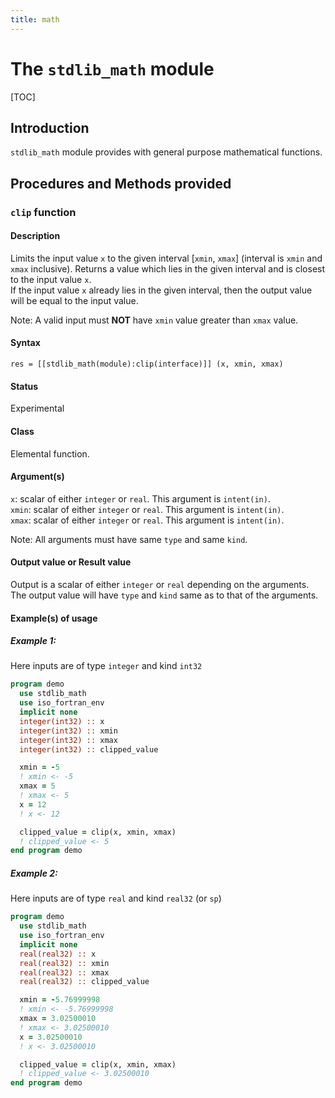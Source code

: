 ```yaml
---
title: math
---
```


# The `stdlib_math` module

[TOC]

## Introduction

`stdlib_math` module provides with general purpose mathematical functions.


## Procedures and Methods provided


<!-- -- -- -- -- -- -- -- -- -- -- -- -- -- -- -- -- -- -- -->
### `clip` function

#### Description

Limits the input value `x` to the given interval [`xmin`, `xmax`] (interval is `xmin` and `xmax` inclusive). Returns a value which lies in the given interval and is closest to the input value `x`.  
If the input value `x` already lies in the given interval, then the output value will be equal to the input value.

Note: A valid input must **NOT** have `xmin` value greater than `xmax` value.

#### Syntax

`res = [[stdlib_math(module):clip(interface)]] (x, xmin, xmax)`

#### Status

Experimental

#### Class

Elemental function.

#### Argument(s)

`x`: scalar of either `integer` or `real`. This argument is `intent(in)`.  
`xmin`: scalar of either `integer` or `real`. This argument is `intent(in)`.  
`xmax`: scalar of either `integer` or `real`. This argument is `intent(in)`.

Note: All arguments must have same `type` and same `kind`.

#### Output value or Result value

Output is a scalar of either `integer` or `real` depending on the arguments. The output value will have `type` and `kind` same as to that of the arguments.

#### Example(s) of usage

##### Example 1:

Here inputs are of type `integer` and kind `int32`
```fortran
program demo
  use stdlib_math
  use iso_fortran_env
  implicit none
  integer(int32) :: x
  integer(int32) :: xmin
  integer(int32) :: xmax
  integer(int32) :: clipped_value

  xmin = -5
  ! xmin <- -5
  xmax = 5
  ! xmax <- 5
  x = 12
  ! x <- 12

  clipped_value = clip(x, xmin, xmax)
  ! clipped_value <- 5
end program demo
```

##### Example 2:

Here inputs are of type `real` and kind `real32` (or `sp`)
```fortran
program demo
  use stdlib_math
  use iso_fortran_env
  implicit none
  real(real32) :: x
  real(real32) :: xmin
  real(real32) :: xmax
  real(real32) :: clipped_value

  xmin = -5.76999998
  ! xmin <- -5.76999998
  xmax = 3.02500010
  ! xmax <- 3.02500010
  x = 3.02500010
  ! x <- 3.02500010

  clipped_value = clip(x, xmin, xmax)
  ! clipped_value <- 3.02500010
end program demo
```
